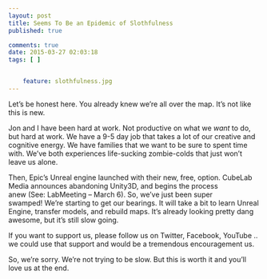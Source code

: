 ```yaml
---
layout: post
title: Seems To Be an Epidemic of Slothfulness
published: true

comments: true
date: 2015-03-27 02:03:18
tags: [ ]


    feature: slothfulness.jpg
---
```

Let&#8217;s be honest here. You already knew we&#8217;re all over the map. It&#8217;s not like this is new.

Jon and I have been hard at work. Not productive on what we _want_ to do, but hard at work. We have a 9-5 day job that takes a lot of our creative and cognitive energy. We have families that we want to be sure to spent time with. We&#8217;ve both experiences life-sucking zombie-colds that just won&#8217;t leave us alone.

Then, Epic&#8217;s Unreal engine launched with their new, free, option. CubeLab Media announces abandoning Unity3D, and begins the process anew (See: LabMeeting &#8211; March 6). So, we&#8217;ve just been super swamped! We&#8217;re starting to get our bearings. It will take a bit to learn Unreal Engine, transfer models, and rebuild maps. It&#8217;s already looking pretty dang awesome, but it&#8217;s still slow going.

If you want to support us, please follow us on Twitter, Facebook, YouTube .. we could use that support and would be a tremendous encouragement us.

So, we&#8217;re sorry. We&#8217;re not trying to be slow. But this is worth it and you&#8217;ll love us at the end.
